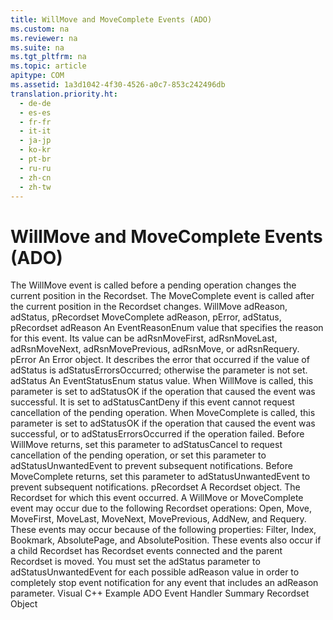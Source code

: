 ```yaml
---
title: WillMove and MoveComplete Events (ADO)
ms.custom: na
ms.reviewer: na
ms.suite: na
ms.tgt_pltfrm: na
ms.topic: article
apitype: COM
ms.assetid: 1a3d1042-4f30-4526-a0c7-853c242496db
translation.priority.ht: 
  - de-de
  - es-es
  - fr-fr
  - it-it
  - ja-jp
  - ko-kr
  - pt-br
  - ru-ru
  - zh-cn
  - zh-tw
---
```

# WillMove and MoveComplete Events (ADO)
<?xml version="1.0" encoding="utf-8"?>
<developerReferenceWithSyntaxDocument xmlns="http://ddue.schemas.microsoft.com/authoring/2003/5" xmlns:xlink="http://www.w3.org/1999/xlink" xmlns:xsi="http://www.w3.org/2001/XMLSchema-instance" xsi:schemaLocation="http://ddue.schemas.microsoft.com/authoring/2003/5 http://dduestorage.blob.core.windows.net/ddueschema/developer.xsd">
  <introduction>
    <para>The <unmanagedCodeEntityReference>WillMove</unmanagedCodeEntityReference> event is called before a pending operation changes the current position in the <legacyLink xlink:href="ede1415f-c3df-4cc5-a05b-2576b2b84b60">Recordset</legacyLink>. The <unmanagedCodeEntityReference>MoveComplete</unmanagedCodeEntityReference> event is called after the current position in the <unmanagedCodeEntityReference>Recordset</unmanagedCodeEntityReference> changes.</para>
  </introduction>
  <syntaxSection>
    <legacySyntax>
<legacyBold>WillMove</legacyBold> <parameterReference>adReason, adStatus, pRecordset</parameterReference>
<legacyBold>MoveComplete</legacyBold> <parameterReference>adReason, pError, adStatus, pRecordset</parameterReference></legacySyntax>
  </syntaxSection>
  <parameters>
    <content>
      <definitionTable>
        <definedTerm> <legacyItalic>adReason</legacyItalic> </definedTerm>
        <definition>
          <para>An <legacyLink xlink:href="7d4a5496-ec2d-4936-b36a-7049a82be4b4">EventReasonEnum</legacyLink> value that specifies the reason for this event. Its value can be <legacyBold>adRsnMoveFirst</legacyBold>, <legacyBold>adRsnMoveLast</legacyBold>, <legacyBold>adRsnMoveNext</legacyBold>, <legacyBold>adRsnMovePrevious</legacyBold>, <legacyBold>adRsnMove</legacyBold>, or <legacyBold>adRsnRequery</legacyBold>.</para>
        </definition>
        <definedTerm> <legacyItalic>pError</legacyItalic> </definedTerm>
        <definition>
          <para>An <legacyLink xlink:href="a175d453-fa55-4f49-9ede-a26d83177919">Error</legacyLink> object. It describes the error that occurred if the value of <legacyItalic>adStatus</legacyItalic> is <legacyBold>adStatusErrorsOccurred</legacyBold>; otherwise the parameter is not set.</para>
        </definition>
        <definedTerm> <legacyItalic>adStatus</legacyItalic> </definedTerm>
        <definition>
          <para>An <legacyLink xlink:href="ebfd4cda-4017-4873-9d28-38b1c7db12a8">EventStatusEnum</legacyLink> status value. </para>
          <para>When <unmanagedCodeEntityReference>WillMove</unmanagedCodeEntityReference> is called, this parameter is set to <legacyBold>adStatusOK </legacyBold>if the operation that caused the event was successful. It is set to <legacyBold>adStatusCantDeny</legacyBold> if this event cannot request cancellation of the pending operation. </para>
          <para>When <unmanagedCodeEntityReference>MoveComplete</unmanagedCodeEntityReference> is called, this parameter is set to <legacyBold>adStatusOK</legacyBold> if the operation that caused the event was successful, or to <legacyBold>adStatusErrorsOccurred</legacyBold> if the operation failed.   </para>
          <para>Before <unmanagedCodeEntityReference>WillMove</unmanagedCodeEntityReference> returns, set this parameter to <legacyBold>adStatusCancel</legacyBold> to request cancellation of the pending operation, or set this parameter to <legacyBold>adStatusUnwantedEvent</legacyBold> to prevent subsequent notifications. </para>
          <para>Before <unmanagedCodeEntityReference>MoveComplete</unmanagedCodeEntityReference> returns, set this parameter to <legacyBold>adStatusUnwantedEvent</legacyBold> to prevent subsequent notifications. </para>
        </definition>
        <definedTerm> <legacyItalic>pRecordset</legacyItalic> </definedTerm>
        <definition>
          <para>A <legacyLink xlink:href="ede1415f-c3df-4cc5-a05b-2576b2b84b60">Recordset</legacyLink> object. The <unmanagedCodeEntityReference>Recordset</unmanagedCodeEntityReference> for which this event occurred.</para>
        </definition>
      </definitionTable>
    </content>
  </parameters>
  <languageReferenceRemarks>
    <content>
      <para>A <unmanagedCodeEntityReference>WillMove</unmanagedCodeEntityReference> or <unmanagedCodeEntityReference>MoveComplete</unmanagedCodeEntityReference> event may occur due to the following <unmanagedCodeEntityReference>Recordset</unmanagedCodeEntityReference> operations: <legacyLink xlink:href="3236749c-4b71-4235-89e2-ccdfaaa9319d">Open</legacyLink>, <legacyLink xlink:href="13fe9381-d00b-4f4a-9162-83c3f21b3837">Move</legacyLink>, <legacyLink xlink:href="a61a01a7-5b33-4150-9126-21dfa63654cb">MoveFirst</legacyLink>, <legacyLink xlink:href="a61a01a7-5b33-4150-9126-21dfa63654cb">MoveLast</legacyLink>, <legacyLink xlink:href="a61a01a7-5b33-4150-9126-21dfa63654cb">MoveNext</legacyLink>, <legacyLink xlink:href="a61a01a7-5b33-4150-9126-21dfa63654cb">MovePrevious</legacyLink>, <legacyLink xlink:href="a9f54be9-5763-45d0-a6eb-09981b03bc08">AddNew</legacyLink>, and <legacyLink xlink:href="d81ab76f-1aa8-4ccf-92ec-b65254dc3ea1">Requery</legacyLink>. These events may occur because of the following properties: <legacyLink xlink:href="80263a7a-5d21-45d1-84fc-34b7a9be4c22">Filter</legacyLink>, <legacyLink xlink:href="1c79e271-21ec-41a8-8163-c5e89f0001a7">Index</legacyLink>, <legacyLink xlink:href="481dcc93-487b-490e-ac58-a1e9b2ebfd43">Bookmark</legacyLink>, <legacyLink xlink:href="ddb58a35-ec3a-423c-a504-3c65e62c23d4">AbsolutePage</legacyLink>, and <legacyLink xlink:href="79f8ee5e-fc70-46d8-8c29-ebf943c66592">AbsolutePosition</legacyLink>. These events also occur if a child <unmanagedCodeEntityReference>Recordset</unmanagedCodeEntityReference> has <unmanagedCodeEntityReference>Recordset</unmanagedCodeEntityReference> events connected and the parent <unmanagedCodeEntityReference>Recordset</unmanagedCodeEntityReference> is moved.</para>
      <para>You must set the <parameterReference>adStatus</parameterReference> parameter to <legacyBold>adStatusUnwantedEvent</legacyBold> for each possible <parameterReference>adReason</parameterReference> value in order to completely stop event notification for any event that includes an <parameterReference>adReason</parameterReference> parameter.</para>
    </content>
  </languageReferenceRemarks>
  <relatedTopics>
<link xlink:href="29530153-b963-4a7c-8665-2335f1d604a8">Visual C++ Example</link>
<link xlink:href="b34f4472-5e04-4a2c-ab64-38d6eca31a69">ADO Event Handler Summary</link>
<link xlink:href="ede1415f-c3df-4cc5-a05b-2576b2b84b60">Recordset Object</link>
</relatedTopics>
</developerReferenceWithSyntaxDocument>